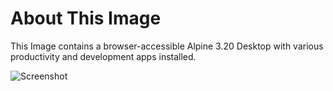 # About This Image

This Image contains a browser-accessible Alpine 3.20 Desktop with various productivity and development apps installed.

![Screenshot][Image_Screenshot]

[Image_Screenshot]: https://info.kasmweb.com/hubfs/dockerhub/image-screenshots/alpine-317-desktop.png "Image Screenshot"
